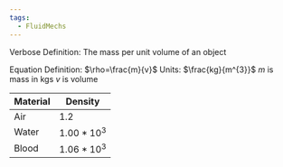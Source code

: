 ```yaml
---
tags:
  - FluidMechs
---
```

Verbose Definition: The mass per unit volume of an object

Equation Definition: $\rho=\frac{m}{v}$
Units: $\frac{kg}{m^{3}}$
$m$ is mass in kgs
$v$ is volume

| Material | Density |
| -------- | ------- |
| Air      | 1.2     |
| Water    | $1.00*10^{3}$  |
| Blood    | $1.06*10^{3}$  |


